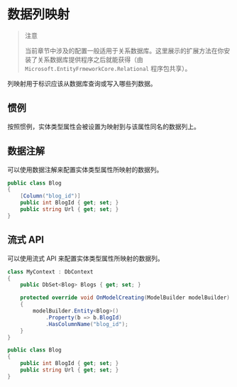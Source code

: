# 数据列映射

> 注意
>
> 当前章节中涉及的配置一般适用于关系数据库。这里展示的扩展方法在你安装了关系数据库提供程序之后就能获得（由`Microsoft.EntityFrmeworkCore.Relational` 程序包共享）。

列映射用于标识应该从数据库查询或写入哪些列数据。

## 惯例

按照惯例，实体类型属性会被设置为映射到与该属性同名的数据列上。

## 数据注解

可以使用数据注解来配置实体类型属性所映射的数据列。

```C#
public class Blog
{
    [Column("blog_id")]
    public int BlogId { get; set; }
    public string Url { get; set; }
}
```

## 流式 API

可以使用流式 API 来配置实体类型属性所映射的数据列。

```C#
class MyContext : DbContext
{
    public DbSet<Blog> Blogs { get; set; }

    protected override void OnModelCreating(ModelBuilder modelBuilder)
    {
        modelBuilder.Entity<Blog>()
            .Property(b => b.BlogId)
            .HasColumnName("blog_id");
    }
}

public class Blog
{
    public int BlogId { get; set; }
    public string Url { get; set; }
}
```

